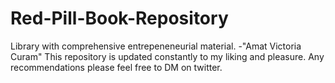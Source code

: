 # Red-Pill-Book-Repository
Library with comprehensive entrepeneneurial material. -"Amat Victoria Curam"
This repository is updated constantly to my liking and pleasure. Any recommendations please feel free to DM on twitter.
